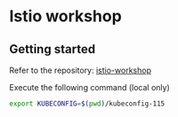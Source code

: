 # Istio workshop

## Getting started

Refer to the repository: [istio-workshop](github.com/ervitis/istio-workshop)

Execute the following command (local only)

```bash
export KUBECONFIG=$(pwd)/kubeconfig-115
```
